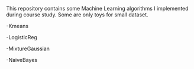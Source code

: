 This repository contains some Machine Learning algorithms I implemented during course study. Some are only toys for small dataset.

-Kmeans

-LogisticReg  

-MixtureGaussian  

-NaiveBayes
